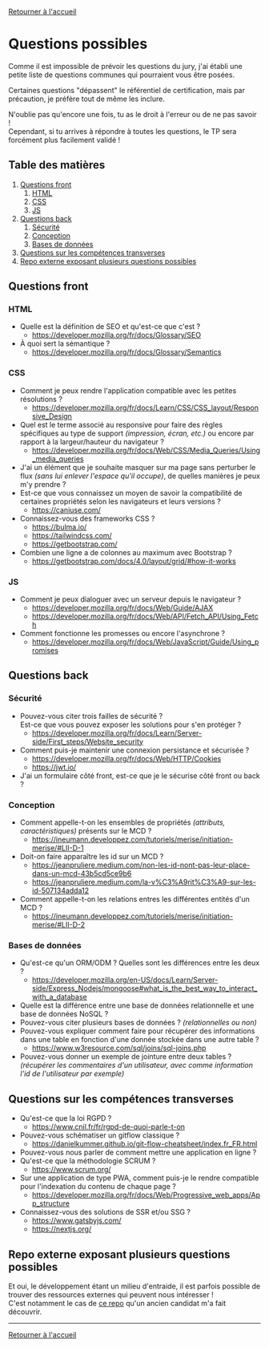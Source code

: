 [Retourner à l'accueil](./readme.md)

# Questions possibles
Comme il est impossible de prévoir les questions du jury, j'ai établi une petite liste de questions communes qui
pourraient vous être posées.

Certaines questions "dépassent" le référentiel de certification, mais par précaution, je préfère tout de même les
inclure.

N'oublie pas qu'encore une fois, tu as le droit à l'erreur ou de ne pas savoir !  
Cependant, si tu arrives à répondre à toutes les questions, le TP sera forcément plus facilement validé !

## Table des matières
1. [Questions front](#questions-front)
   1. [HTML](#html)
   2. [CSS](#css)
   3. [JS](#js)
2. [Questions back](#questions-back)
   1. [Sécurité](#sécurité)
   2. [Conception](#conception)
   3. [Bases de données](#bases-de-donnes)
3. [Questions sur les compétences transverses](#questions-sur-les-compétences-transverses)
4. [Repo externe exposant plusieurs questions possibles](#repo-externe-exposant-plusieurs-questions-possibles)

## Questions front
### HTML

- Quelle est la définition de SEO et qu'est-ce que c'est ?
  - https://developer.mozilla.org/fr/docs/Glossary/SEO
- À quoi sert la sémantique ?
  - https://developer.mozilla.org/fr/docs/Glossary/Semantics

### CSS

- Comment je peux rendre l'application compatible avec les petites résolutions ?
  - https://developer.mozilla.org/fr/docs/Learn/CSS/CSS_layout/Responsive_Design
- Quel est le terme associé au responsive pour faire des règles spécifiques au type de support
_(impression, écran, etc.)_ ou encore par rapport à la largeur/hauteur du navigateur ?
  - https://developer.mozilla.org/fr/docs/Web/CSS/Media_Queries/Using_media_queries
- J'ai un élément que je souhaite masquer sur ma page sans perturber le flux
_(sans lui enlever l'espace qu'il occupe)_, de quelles manières je peux m'y prendre ?
- Est-ce que vous connaissez un moyen de savoir la compatibilité de certaines propriétés selon les navigateurs
et leurs versions ?
  - https://caniuse.com/
- Connaissez-vous des frameworks CSS ?
  - https://bulma.io/
  - https://tailwindcss.com/
  - https://getbootstrap.com/
- Combien une ligne a de colonnes au maximum avec Bootstrap ?
  - https://getbootstrap.com/docs/4.0/layout/grid/#how-it-works

### JS

- Comment je peux dialoguer avec un serveur depuis le navigateur ?
  - https://developer.mozilla.org/fr/docs/Web/Guide/AJAX
  - https://developer.mozilla.org/fr/docs/Web/API/Fetch_API/Using_Fetch
- Comment fonctionne les promesses ou encore l'asynchrone ?
  - https://developer.mozilla.org/fr/docs/Web/JavaScript/Guide/Using_promises

## Questions back
### Sécurité

- Pouvez-vous citer trois failles de sécurité ?  
Est-ce que vous pouvez exposer les solutions pour s'en protéger ?
  - https://developer.mozilla.org/fr/docs/Learn/Server-side/First_steps/Website_security
- Comment puis-je maintenir une connexion persistance et sécurisée ?
  - https://developer.mozilla.org/fr/docs/Web/HTTP/Cookies
  - https://jwt.io/
- J'ai un formulaire côté front, est-ce que je le sécurise côté front ou back ?

### Conception

- Comment appelle-t-on les ensembles de propriétés _(attributs, caractéristiques)_ présents sur le MCD ?
  - https://ineumann.developpez.com/tutoriels/merise/initiation-merise/#LII-D-1
- Doit-on faire apparaître les id sur un MCD ?
  - https://jeanpruliere.medium.com/non-les-id-nont-pas-leur-place-dans-un-mcd-43b5cd5ce9b6
  - https://jeanpruliere.medium.com/la-v%C3%A9rit%C3%A9-sur-les-id-507134adda12
- Comment appelle-t-on les relations entres les différentes entités d'un MCD ?
  - https://ineumann.developpez.com/tutoriels/merise/initiation-merise/#LII-D-2

### Bases de données
- Qu'est-ce qu'un ORM/ODM ? Quelles sont les différences entre les deux ?
  - https://developer.mozilla.org/en-US/docs/Learn/Server-side/Express_Nodejs/mongoose#what_is_the_best_way_to_interact_with_a_database
- Quelle est la différence entre une base de données relationnelle et une base de données NoSQL ?
- Pouvez-vous citer plusieurs bases de données ? _(relationnelles ou non)_
- Pouvez-vous expliquer comment faire pour récupérer des informations dans une table en fonction d'une donnée stockée
dans une autre table ?
  - https://www.w3resource.com/sql/joins/sql-joins.php
- Pouvez-vous donner un exemple de jointure entre deux tables ?
_(récupérer les commentaires d'un utilisateur, avec comme information l'id de l'utilisateur par exemple)_

## Questions sur les compétences transverses

- Qu'est-ce que la loi RGPD ?
  - https://www.cnil.fr/fr/rgpd-de-quoi-parle-t-on
- Pouvez-vous schématiser un gitflow classique ?
  - https://danielkummer.github.io/git-flow-cheatsheet/index.fr_FR.html
- Pouvez-vous nous parler de comment mettre une application en ligne ?
- Qu'est-ce que la méthodologie SCRUM ?
  - https://www.scrum.org/
- Sur une application de type PWA, comment puis-je le rendre compatible pour l'indexation du contenu de chaque page ?
  - https://developer.mozilla.org/fr/docs/Web/Progressive_web_apps/App_structure
- Connaissez-vous des solutions de SSR et/ou SSG ?
  - https://www.gatsbyjs.com/
  - https://nextjs.org/

## Repo externe exposant plusieurs questions possibles
Et oui, le développement étant un milieu d'entraide, il est parfois possible de trouver des ressources
externes qui peuvent nous intéresser !  
C'est notamment le cas de [ce repo](https://github.com/simplonco/questions-devweb)
qu'un ancien candidat m'a fait découvrir.

---

[Retourner à l'accueil](./readme.md)